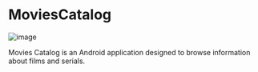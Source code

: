 # MoviesCatalog

![image](https://github.com/NastyaStirlex/MoviesCatalog/assets/101922344/720e9082-8da2-413e-992d-e3aebe125396)

Movies Catalog is an Android application designed to browse information about films and serials.
